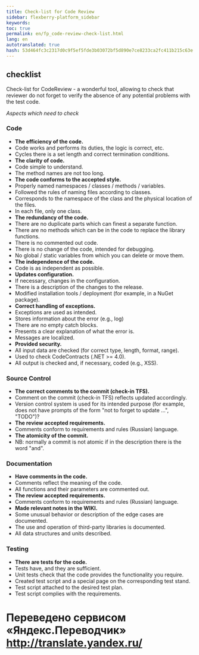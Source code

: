 ```yaml
--- 
title: Check-list for Code Review 
sidebar: flexberry-platform_sidebar 
keywords: 
toc: true 
permalink: en/fp_code-review-check-list.html 
lang: en 
autotranslated: true 
hash: 53d464fc3c2317d0c9f5ef5fde3b03072bf5d890e7ce8233ca2fc411b215c63e 
--- 
```


## checklist 

Check-list for CodeReview - a wonderful tool, allowing to check that reviewer do not forget to verify the absence of any potential problems with the test code. 

*Aspects which need to check* 

### Code 

* **The efficiency of the code.** 
* Code works and performs its duties, the logic is correct, etc. 
* Cycles there is a set length and correct termination conditions. 
* **The clarity of code.** 
* Code simple to understand. 
* The method names are not too long. 
* **The code conforms to the accepted style.** 
* Properly named namespaces / classes / methods / variables. 
* Followed the rules of naming files according to classes. 
* Corresponds to the namespace of the class and the physical location of the files. 
* In each file, only one class. 
* **The redundancy of the code.** 
* There are no duplicate parts which can finest a separate function. 
* There are no methods which can be in the code to replace the library functions. 
* There is no commented out code. 
* There is no change of the code, intended for debugging. 
* No global / static variables from which you can delete or move them. 
* **The independence of the code.** 
* Code is as independent as possible. 
* **Updates configuration.** 
* If necessary, changes in the configuration. 
* There is a description of the changes to the release. 
* Modified installation tools / deployment (for example, in a NuGet package). 
* **Correct handling of exceptions.** 
* Exceptions are used as intended. 
* Stores information about the error (e.g., log) 
* There are no empty catch blocks. 
* Presents a clear explanation of what the error is. 
* Messages are localized. 
* **Provided security.** 
* All input data are checked (for correct type, length, format, range). 
* Used to check CodeContracts (.NET >= 4.0). 
* All output is checked and, if necessary, coded (e.g., XSS). 

### Source Control 

* **The correct comments to the commit (check-in TFS).** 
* Comment on the commit (check-in TFS) reflects updated accordingly. 
* Version control system is used for its intended purpose (for example, does not have prompts of the form "not to forget to update ...", "TODO")? 
* **The review accepted requirements.** 
* Comments conform to requirements and rules (Russian) language. 
* **The atomicity of the commit.** 
* NB: normally a commit is not atomic if in the description there is the word "and".

### Documentation 

* **Have comments in the code.** 
* Comments reflect the meaning of the code. 
* All functions and their parameters are commented out. 
* **The review accepted requirements.** 
* Comments conform to requirements and rules (Russian) language. 
* **Made relevant notes in the WIKI.** 
* Some unusual behavior or description of the edge cases are documented. 
* The use and operation of third-party libraries is documented. 
* All data structures and units described. 

### Testing 

* **There are tests for the code.** 
* Tests have, and they are sufficient. 
* Unit tests check that the code provides the functionality you require. 
* Created test script and a special page on the corresponding test stand. 
* Test script attached to the desired test plan. 
* Test script complies with the requirements. 



 # Переведено сервисом «Яндекс.Переводчик» http://translate.yandex.ru/